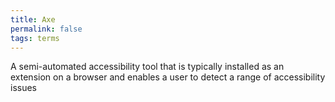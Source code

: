 ```yaml
---
title: Axe
permalink: false
tags: terms
---
```

A semi-automated accessibility tool that is typically installed as an extension on a browser and enables a user to detect a range of accessibility issues